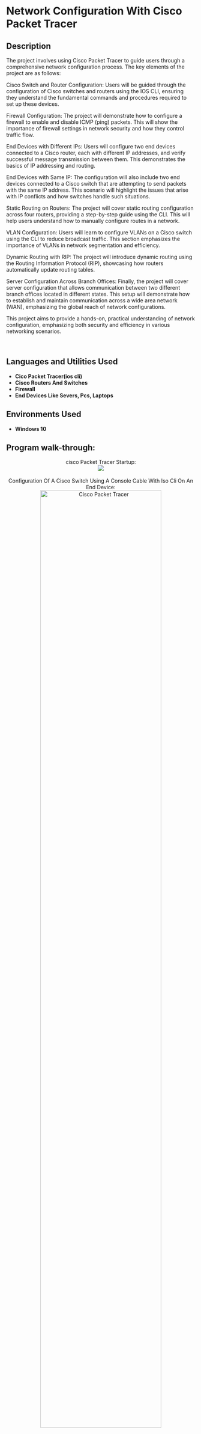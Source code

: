 <h1>Network Configuration With Cisco Packet Tracer</h1>



<h2>Description</h2>
The project involves using Cisco Packet Tracer to guide users through a comprehensive network configuration process. The key elements of the project are as follows:

Cisco Switch and Router Configuration: Users will be guided through the configuration of Cisco switches and routers using the IOS CLI, ensuring they understand the fundamental commands and procedures required to set up these devices.

Firewall Configuration: The project will demonstrate how to configure a firewall to enable and disable ICMP (ping) packets. This will show the importance of firewall settings in network security and how they control traffic flow.

End Devices with Different IPs: Users will configure two end devices connected to a Cisco router, each with different IP addresses, and verify successful message transmission between them. This demonstrates the basics of IP addressing and routing.

End Devices with Same IP: The configuration will also include two end devices connected to a Cisco switch that are attempting to send packets with the same IP address. This scenario will highlight the issues that arise with IP conflicts and how switches handle such situations.

Static Routing on Routers: The project will cover static routing configuration across four routers, providing a step-by-step guide using the CLI. This will help users understand how to manually configure routes in a network.

VLAN Configuration: Users will learn to configure VLANs on a Cisco switch using the CLI to reduce broadcast traffic. This section emphasizes the importance of VLANs in network segmentation and efficiency.

Dynamic Routing with RIP: The project will introduce dynamic routing using the Routing Information Protocol (RIP), showcasing how routers automatically update routing tables.

Server Configuration Across Branch Offices: Finally, the project will cover server configuration that allows communication between two different branch offices located in different states. This setup will demonstrate how to establish and maintain communication across a wide area network (WAN), emphasizing the global reach of network configurations.

This project aims to provide a hands-on, practical understanding of network configuration, emphasizing both security and efficiency in various networking scenarios.







<br />

<h2>Languages and Utilities Used</h2>

- <b>Cico Packet Tracer(ios cli)</b> 
- <b>Cisco Routers And Switches</b>
- <b>Firewall</b>
- <b>End Devices Like Severs, Pcs, Laptops</b>
<h2>Environments Used </h2>

- <b>Windows 10</b>

<h2>Program walk-through:</h2>

<p align="center">
cisco Packet Tracer Startup: <br/>
<img src=https://imgur.com/Dr550jt.png="Cisco Packet Tracer"/>
<br />
<br />
Configuration Of A Cisco Switch Using A Console Cable With Iso Cli On An End Device:  <br/>
<img src="https://imgur.com/nEH9Gp9.png" height="80%" width="80%" alt="Cisco Packet Tracer"/>
<br />
<br />
Configuration Of A Cisco Router Using A Console Cable With Iso Cli On An End Device: <br/>
<img src="https://imgur.com/YDTGF8e.png" height="80%" width="80%" alt="Cisco Packet Tracer"/>
<br />
<br />
Firewall Configuration:  <br/>
<img src="https://imgur.com/KQnTQnp.png" height="80%" width="80%" alt="Cisco Packet Tracer"/>
<br />
<br />
Firewall Configuration Ping Packet Status:  <br/>
<img src="https://imgur.com/G4GrWBl.png" height="80%" width="80%" alt="Cisco Packet Tracer"/>
<br />
<br />
Connecting 2 Devices With Different Ip Address On A Cisco Router:  <br/>
<img src="https://imgur.com/271pKoE.png" height="80%" width="80%" alt="Cisco Packet Tracer"/>
<br />
<br />
Connecting 2 Devices With the Same Ip Address On A Cisco Switch:  <br/>
<img src="https://imgur.com/qaNMksR.png" height="80%" width="80%" alt="Cisco Packet Tracer"/>
<br />
<br />
Static Routing With 4 Cisco Routers With Different Ip Addres:  <br/>
<img src="https://imgur.com/e2KAexT.png" height="80%" width="80%" alt="Cisco Packet Tracer"/>
<br />
<br />
Static Routing On 3 Routers Using The Cli:  <br/>
<img src="https://imgur.com/Cr7z10v.png" height="80%" width="80%" alt="Cisco Packet Tracer"/>
<br />
<br />
Configuration Confirmed On The Static Connection On 3 Cisco Router Using The Cli:  <br/>
<img src="https://imgur.com/U7yluuX.png" height="80%" width="80%" alt="Cisco Packet Tracer"/>
<br />
<br />
Vlan Configuration On Cisco Switch Limiting Broadcast From Cli:  <br/>
<img src="https://imgur.com/cG8gFji.png" height="80%" width="80%" alt="Cisco Packet Tracer"/>
<br />
<br />
Vlan Configuration On Cisco Switch Limiting Broadcast:  <br/>
<img src="https://imgur.com/PWV9iZL.png" height="80%" width="80%" alt="Cisco Packet Tracer"/>
<br />
<br />
Vlan Configuration On Cisco Switch Limiting Broadcast:  <br/>
<img src="https://imgur.com/7LUtXEd.png" height="80%" width="80%" alt="Cisco Packet Tracer"/>
<br />
<br />
Vlan Structure On Cisco Switch Limiting Broadcast:  <br/>
<img src="https://imgur.com/cfo9QRr.png" height="80%" width="80%" alt="Cisco Packet Tracer"/>
<br />
<br />
 Dynamic Routing Rip Approach:  <br/>
<img src="https://imgur.com/6ZD3MwV.png" height="80%" width="80%" alt="Cisco Packet Tracer"/>
<br />
<br />
Company Network Configuration:  <br/>
<img src="https://imgur.com/I2LAF94.png" height="80%" width="80%" alt="Cisco Packet Tracer"/>
<br />
<br />
Office Network Configuration:  <br/>
<img src="https://imgur.com/3SsjBtN.png" height="80%" width="80%" alt="Cisco Packet Tracer"/>
<br />
<br />
Cisco Server Configuration For Diffrent Branches Across The States:  <br/>
<img src="https://imgur.com/vckfT5D.png" height="80%" width="80%" alt="Cisco Packet Tracer"/>
</p>

<!--
 ```diff
- text in red
+ text in green
! text in orange
# text in gray
@@ text in purple (and bold)@@
```
--!>
